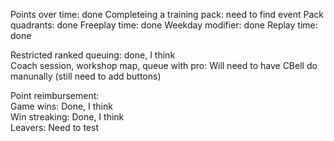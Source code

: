 Points over time: done
Completeing a training pack: need to find event
Pack quadrants: done
Freeplay time: done
Weekday modifier: done
Replay time: done

Restricted ranked queuing: done, I think  
Coach session, workshop map, queue with pro: Will need to have CBell do manunally (still need to add buttons)  

Point reimbursement:  
Game wins: Done, I think  
Win streaking: Done, I think  
Leavers: Need to test
